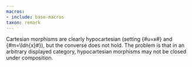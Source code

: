 ```yaml
---
macros:
- include: base-macros
taxon: remark
---
```


Cartesian morphisms are clearly hypocartesian (setting {#u=x#} and {#m=\Idn{x}#}),
but the converse does not hold. The problem is that in an arbitrary displayed
category, hypocartesian morphisms may not be closed under composition.
